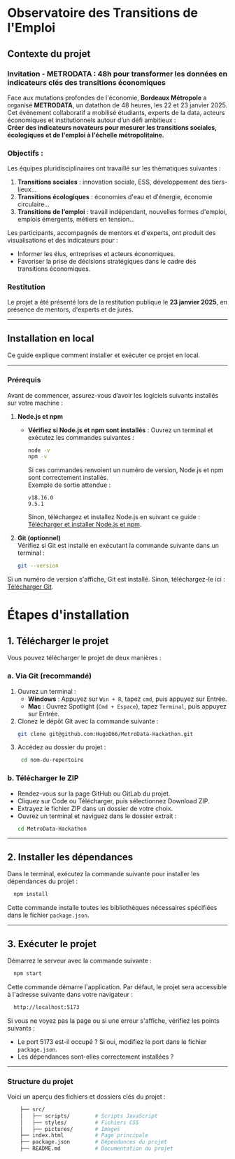 # Observatoire des Transitions de l'Emploi

## Contexte du projet
### Invitation - METRODATA : 48h pour transformer les données en indicateurs clés des transitions économiques

Face aux mutations profondes de l'économie, **Bordeaux Métropole** a organisé **METRODATA**, un datathon de 48 heures, les 22 et 23 janvier 2025.  
Cet événement collaboratif a mobilisé étudiants, experts de la data, acteurs économiques et institutionnels autour d’un défi ambitieux :  
**Créer des indicateurs novateurs pour mesurer les transitions sociales, écologiques et de l'emploi à l'échelle métropolitaine.**

### Objectifs :
Les équipes pluridisciplinaires ont travaillé sur les thématiques suivantes :
1. **Transitions sociales** : innovation sociale, ESS, développement des tiers-lieux…
2. **Transitions écologiques** : économies d'eau et d'énergie, économie circulaire…
3. **Transitions de l’emploi** : travail indépendant, nouvelles formes d'emploi, emplois émergents, métiers en tension…

Les participants, accompagnés de mentors et d'experts, ont produit des visualisations et des indicateurs pour :
- Informer les élus, entreprises et acteurs économiques.
- Favoriser la prise de décisions stratégiques dans le cadre des transitions économiques.

### Restitution
Le projet a été présenté lors de la restitution publique le **23 janvier 2025**, en présence de mentors, d'experts et de jurés.

---

## Installation en local

Ce guide explique comment installer et exécuter ce projet en local.

---

### Prérequis

Avant de commencer, assurez-vous d’avoir les logiciels suivants installés sur votre machine :

1. **Node.js et npm**
    - **Vérifiez si Node.js et npm sont installés** :
      Ouvrez un terminal et exécutez les commandes suivantes :
      ```bash
      node -v
      npm -v
      ```
      Si ces commandes renvoient un numéro de version, Node.js et npm sont correctement installés.  
      Exemple de sortie attendue :
      ```
      v18.16.0
      9.5.1
      ```
      Sinon, téléchargez et installez Node.js en suivant ce guide :  
      [Télécharger et installer Node.js et npm](https://docs.npmjs.com/downloading-and-installing-node-js-and-npm).

2. **Git (optionnel)**  
   Vérifiez si Git est installé en exécutant la commande suivante dans un terminal :
   ```bash
   git --version
    ```

Si un numéro de version s'affiche, Git est installé. Sinon, téléchargez-le ici :
[Télécharger Git](https://git-scm.com/downloads).


# Étapes d'installation

## 1. Télécharger le projet
Vous pouvez télécharger le projet de deux manières :

### a. Via Git (recommandé)
1. Ouvrez un terminal :
    - **Windows** : Appuyez sur `Win + R`, tapez `cmd`, puis appuyez sur Entrée.
    - **Mac** : Ouvrez Spotlight (`Cmd + Espace`), tapez `Terminal`, puis appuyez sur Entrée.
2. Clonez le dépôt Git avec la commande suivante :
   ```bash
   git clone git@github.com:HugoD66/MetroData-Hackathon.git
    ```
3. Accédez au dossier du projet :
   ````bash
    cd nom-du-repertoire
   ````
### b.  Télécharger le ZIP
 - Rendez-vous sur la page GitHub ou GitLab du projet.
 - Cliquez sur Code ou Télécharger, puis sélectionnez Download ZIP.
 - Extrayez le fichier ZIP dans un dossier de votre choix.
 - Ouvrez un terminal et naviguez dans le dossier extrait :
    ```bash
    cd MetroData-Hackathon
    ```

---
## 2. Installer les dépendances

Dans le terminal, exécutez la commande suivante pour installer les dépendances du projet :
```bash
  npm install
```
Cette commande installe toutes les bibliothèques nécessaires spécifiées dans le fichier `package.json`.

---
## 3. Exécuter le projet

Démarrez le serveur avec la commande suivante :

```bash
  npm start
``` 
Cette commande démarre l'application. Par défaut, le projet sera accessible à l'adresse suivante dans votre navigateur :

```bash
  http://localhost:5173
```
Si vous ne voyez pas la page ou si une erreur s'affiche, vérifiez les points suivants :
- Le port 5173 est-il occupé ? Si oui, modifiez le port dans le fichier `package.json`.
- Les dépendances sont-elles correctement installées ?

---

### Structure du projet
Voici un aperçu des fichiers et dossiers clés du projet :

```bash
    ├── src/
    │   ├── scripts/        # Scripts JavaScript
    │   ├── styles/         # Fichiers CSS
    │   ├── pictures/       # Images
    ├── index.html          # Page principale
    ├── package.json        # Dépendances du projet
    ├── README.md           # Documentation du projet
```
